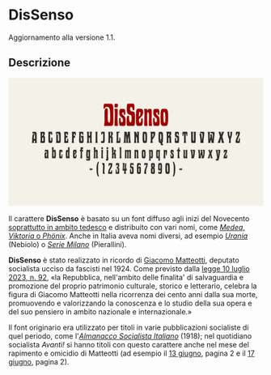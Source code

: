# DisSenso
Aggiornamento alla versione 1.1.

## Descrizione
![image](DisSenso-A.jpg)

Il carattere **DisSenso** è basato su un font diffuso agli inizi del Novecento [soprattutto in ambito tedesco](https://www.typeoff.de/2022/08/how-old-is-the-specimen-and-the-typeface/) e
distribuito con vari nomi, come [*Medea*, *Viktoria* o *Phönix*](https://fontsinuse.com/typefaces/77099/viktoria).
Anche in Italia aveva nomi diversi, ad esempio *[Urania](https://books.google.it/books?id=QBDdVK3ifTMC&pg=RA2-PA97)* (Nebiolo) o *[Serie Milano](https://issuu.com/archiviotipografico/docs/pierallini___turchi/160)* (Pierallini).

**DisSenso** è stato realizzato in ricordo di [Giacomo Matteotti](https://it.wikipedia.org/wiki/Giacomo_Matteotti), deputato socialista ucciso da fascisti nel 1924.
Come previsto dalla [legge 10 luglio 2023, n. 92](https://www.gazzettaufficiale.it/eli/id/2023/07/21/23G00101/sg), «la Repubblica, nell'ambito delle finalita' di salvaguardia e promozione del proprio patrimonio culturale, storico e letterario, celebra la figura di Giacomo Matteotti nella ricorrenza dei cento anni dalla sua morte, promuovendo e valorizzando la conoscenza e lo studio della sua opera e del suo pensiero in ambito nazionale e internazionale.»

Il font originario era utilizzato per titoli in varie pubblicazioni socialiste di quel periodo, come l'*[Almanacco Socialista Italiano](https://books.google.it/books?id=tMSXj9P78NEC&pg=PA1)* (1918);
nel quotidiano socialista *Avanti!* si hanno titoli con questo carattere anche nel mese del rapimento e omicidio di Matteotti
(ad esempio il [13 giugno](https://avanti.senato.it/js/pdfjs-dist/web/viewer.html?file=/files/reader.php?f%3DAvanti%201896-1993%20PDF/10.%20Avanti%20Ed.%20Nazionale%20%28Milano%29%201922-1924%20OCR%2FRAV0037037_1924_0140.PDF), pagina 2 e
il [17 giugno](https://avanti.senato.it/js/pdfjs-dist/web/viewer.html?file=/files/reader.php?f%3DAvanti%201896-1993%20PDF/10.%20Avanti%20Ed.%20Nazionale%20(Milano)%201922-1924%20OCR/19240617_143_1_Edizione+milanese.pdf), pagina 2). 
